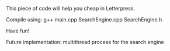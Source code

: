 This piece of code will help you cheap in Letterpress.

Compile using:
	g++ main.cpp SearchEngine.cpp SearchEngine.h


Have fun!

Future implementation:
	multithread process for the search engine
